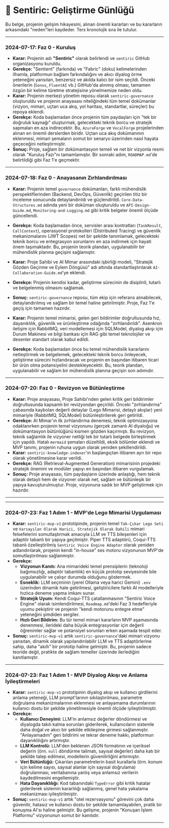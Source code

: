 # 📖 Sentiric: Geliştirme Günlüğü

Bu belge, projenin gelişim hikayesini, alınan önemli kararları ve bu kararların arkasındaki "neden"leri kaydeder. Ters kronolojik sıra ile tutulur.


---
### **2024-07-17: Faz 0 - Kuruluş**

*   **Karar:** Projenin adı **"Sentiric"** olarak belirlendi ve `sentiric` GitHub organizasyonu kuruldu.
*   **Gerekçe:** "Sentient" (farkında) ve "Fabric" (doku) kelimelerinden ilhamla, platformun bağlam farkındalığını ve akıcı diyalog örme yeteneğini yansıtan, benzersiz ve akılda kalıcı bir isim seçildi. Önceki önerilerin (`Sonus`, `FluentAI` vb.) GitHub'da alınmış olması, tamamen özgün bir kelime türetme stratejisine yönelmemize neden oldu.
*   **Karar:** Projenin merkezi yönetim reposu olarak `sentiric-governance` oluşturuldu ve projenin anayasası niteliğindeki tüm temel dokümanlar (vizyon, mimari, uçtan uca akış, yol haritası, standartlar, süreçler) bu repoya eklendi.
*   **Gerekçe:** Koda başlamadan önce projenin tüm paydaşları için "tek bir doğruluk kaynağı" oluşturmak, gelecekteki teknik borcu ve stratejik sapmaları en aza indirecektir. Bu, `AzuraForge` ve `VocalForge` projelerinden alınan en önemli derslerden biridir. Uçtan uca akış dokümanının eklenmesi, mimari şemaların somut bir senaryo üzerinden nasıl hayata geçeceğini netleştirmiştir.
*   **Sonuç:** Proje, sağlam bir dokümantasyon temeli ve net bir vizyonla resmi olarak "Kuruluş Fazı"nı tamamlamıştır. Bir sonraki adım, `ROADMAP.md`'de belirtildiği gibi Faz 1'e geçmektir.

---

### **2024-07-18: Faz 0 - Anayasanın Zırhlandırılması**

*   **Karar:** Projenin temel `governance` dokümanları, farklı mühendislik perspektiflerinden (Backend, DevOps, Güvenlik) geçirilen titiz bir inceleme sonucunda detaylandırıldı ve güçlendirildi. `Core-Data-Structures.md` adında yeni bir doküman oluşturuldu ve `API-Design-Guide.md`, `Monitoring-and-Logging.md` gibi kritik belgeler önemli ölçüde güncellendi.
*   **Gerekçe:** Koda başlamadan önce, servisler arası kontratları (`TaskResult`, `CallContext`), operasyonel protokolleri (Distributed Tracing) ve güvenlik mekanizmalarını (JWT Scopes) net bir şekilde tanımlamak, gelecekteki teknik borcu ve entegrasyon sorunlarını en aza indirmek için hayati önem taşımaktadır. Bu, projenin teorik plandan, uygulanabilir bir mühendislik planına geçişini sağlamıştır.
*   **Karar:** Proje Sahibi ve AI Mimar arasındaki işbirliği modeli, "Stratejik Gözden Geçirme ve Eylem Döngüsü" adı altında standartlaştırılarak `AI-Collaboration-Guide.md`'ye eklendi.
*   **Gerekçe:** Projenin kendisi kadar, geliştirme sürecinin de disiplinli, tutarlı ve belgelenmiş olmasını sağlamak.
*   **Sonuç:** `sentiric-governance` reposu, tüm ekip için referans alınabilecek, detaylandırılmış ve sağlam bir temel haline getirilmiştir. Proje, Faz 1'e geçiş için tamamen hazırdır.


*   **Karar:** Projenin temel mimarisi, gelen geri bildirimler doğrultusunda hız, dayanıklılık, güvenlik ve ürünleştirme odağında "zırhlandırıldı". Asenkron iletişim için RabbitMQ, veri modellemesi için SQLModel, diyalog akışı için Durum Makinesi ve bilgi bankası için RAG gibi temel teknolojiler ve desenler standart olarak kabul edildi.
*   **Gerekçe:** Koda başlamadan önce bu temel mühendislik kararlarını netleştirmek ve belgelemek, gelecekteki teknik borcu önleyecek, geliştirme sürecini hızlandıracak ve projenin en başından itibaren ticari bir ürün olma potansiyelini destekleyecektir. Bu, teorik plandan, uygulanabilir ve sağlam bir mühendislik planına geçişin son adımıdır.

---

### **2024-07-20: Faz 0 - Revizyon ve Bütünleştirme**
*   **Karar:** Proje anayasası, Proje Sahibi'nden gelen kritik geri bildirimler doğrultusunda kapsamlı bir revizyondan geçirildi. Önceki "zırhlandırma" çabasında kaybolan değerli detaylar (Lego Mimarisi, detaylı akışlar) yeni mimariyle (RabbitMQ, SQLModel) bütünleştirilerek geri getirildi.
*   **Gerekçe:** AI Mimar'ın ilk zırhlandırma denemesi, teknik optimizasyona odaklanırken projenin temel vizyonunu (gerçek zamanlı AI diyaloğu) ve dokümantasyon bütünlüğünü kısmen gözden kaçırmıştı. Bu revizyon, teknik sağlamlık ile vizyoner netliği tek bir tutarlı belgede birleştirmek için yapıldı. Hatalı `mermaid` şemaları düzeltildi, eksik bölümler eklendi ve MVP tanımı, projenin ruhuna uygun olarak yeniden şekillendirildi.
*   **Karar:** `sentiric-knowledge-indexer`'ın başlangıçtan itibaren ayrı bir repo olarak yönetilmesine karar verildi.
*   **Gerekçe:** RAG (Retrieval-Augmented Generation) mimarisinin projedeki stratejik önemini ve modüler yapıyı en başından itibaren vurgulamak.
*   **Sonuç:** Proje anayasası, tüm paydaşların üzerinde anlaştığı, hem teknik olarak detaylı hem de vizyoner olarak net, sağlam ve bütünleşik bir yapıya kavuşturulmuştur. Proje, vizyonuna sadık bir MVP geliştirmek için hazırdır.
---

---
### **2024-07-23: Faz 1 Adım 1 - MVP'de Lego Mimarisi Uygulaması**

*   **Karar:** `sentiric-mvp-v1` prototipinde, projenin temel `Tak-Çıkar Lego Seti` ve `Varsayılan Olarak Harici, Stratejik Olarak Dahili` mimari felsefelerini somutlaştırmak amacıyla LLM ve TTS bileşenleri için adaptör tabanlı bir yapıya geçilmiştir. Piper TTS adaptörü, Coqui-TTS tabanlı özelleştirilmiş `Sentiric Voice Engine Adapter` olarak yeniden adlandırılarak, projenin kendi "in-house" ses motoru vizyonunun MVP'de somutlaştırılması sağlanmıştır.
*   **Gerekçe:**
    *   **Vizyonun Kanıtı:** Ana mimarideki temel prensiplerin (teknoloji bağımsızlığı, adaptör tabanlılık) en küçük prototip seviyesinde bile uygulanabilir ve çalışır durumda olduğunu göstermek.
    *   **Esneklik:** LLM seçiminin (yerel Ollama veya harici Gemini) `.env` üzerinden dinamik hale getirilmesi, geliştiricilere farklı AI modelleriyle hızlıca deneme yapma imkanı sunar.
    *   **Stratejik Uyum:** Kendi Coqui-TTS çatallanmasının "Sentiric Voice Engine" olarak isimlendirilmesi, `Roadmap.md`'deki Faz 3 hedefleriyle uyumu pekiştirir ve projenin "kendi motorunu entegre etme" yeteneğini şimdiden sergiler.
    *   **Hızlı Geri Bildirim:** Bu tür temel mimari kararların MVP aşamasında denenmesi, ilerideki daha büyük entegrasyonlar için değerli öğrenimler sağlar ve potansiyel sorunları erken aşamada tespit eder.
*   **Sonuç:** `sentiric-mvp-v1` artık `sentiric-governance`'daki mimari vizyonu yansıtan, dinamik olarak yapılandırılabilir LLM ve TTS adaptörlerine sahip, daha "akıllı" bir prototip haline gelmiştir. Bu, projenin sadece teoride değil, pratikte de sağlam temeller üzerinde ilerlediğini kanıtlamıştır.
---
### **2024-07-23: Faz 1 Adım 1 - MVP Diyalog Akışı ve Anlama İyileştirmeleri**

*   **Karar:** `sentiric-mvp-v1` prototipinin diyalog akışı ve kullanıcı girdilerini anlama yeteneği, LLM prompt'larının sıkılaştırılması, parametre doğrulama mekanizmalarının eklenmesi ve anlayamama durumlarının kullanıcı dostu bir şekilde yönetilmesiyle önemli ölçüde iyileştirilmiştir.
*   **Gerekçe:**
    *   **Kullanıcı Deneyimi:** LLM'in anlamsız değerler döndürmesi ve diyalogda takılı kalma sorunları giderilerek, kullanıcıların sistemle daha doğal ve akıcı bir şekilde etkileşime girmesi sağlanmıştır. "Anlayamadım" geri bildirimi ve tekrar deneme hakkı, platformun dayanıklılığını artırmıştır.
    *   **LLM Kontrolü:** LLM'den beklenen JSON formatının ve içeriksel değerin (örn. `null` döndürme talimatı, sayısal değerler) daha katı bir şekilde talep edilmesi, modellerin güvenilirliğini artırmıştır.
    *   **Veri Bütünlüğü:** Çıkarılan parametrelerin basit kurallarla (örn. konum için kelime sayısı, sayısal alanlar için sayısal doğrulama) doğrulanması, veritabanına yanlış veya anlamsız verilerin kaydedilmesini engellemiştir.
    *   **Hata Dayanıklılığı:** Kod tabanındaki `TypeError` gibi kritik hatalar giderilerek sistemin kararlılığı sağlanmış, genel hata yakalama mekanizması iyileştirilmiştir.
*   **Sonuç:** `sentiric-mvp-v1` artık "otel rezervasyonu" görevini çok daha güvenilir, hatasız ve kullanıcı dostu bir şekilde tamamlayabilen, pratik bir konuşma AI'sı haline gelmiştir. Bu gelişme, projenin "Konuşan İşlem Platformu" vizyonunun somut bir kanıtıdır.
---